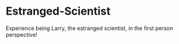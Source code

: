 # Estranged-Scientist
Experience being Larry, the estranged scientist, in the first person perspective!
